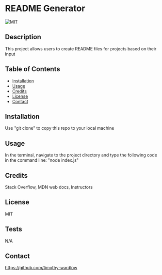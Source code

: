 # README Generator

  [![MIT](https://img.shields.io/badge/License-MIT-blue.svg)](https://opensource.org/licenses/MIT)

  ## Description
  This project allows users to create README files for projects based on their input

  ## Table of Contents
  - [Installation](#Installation)
  - [Usage](#Usage)
  - [Credits](#Credits)
  - [License](#License)
  - [Contact](#Contact)

  ## Installation
  Use "git clone" to copy this repo to your local machine

  ## Usage
  In the terminal, navigate to the project directory and type the following code in the command line: "node index.js"

  ## Credits
  Stack Overflow, MDN web docs, Instructors

  ## License
  MIT

  ## Tests
  N/A

  ## Contact
  https://github.com/timothy-wardlow
